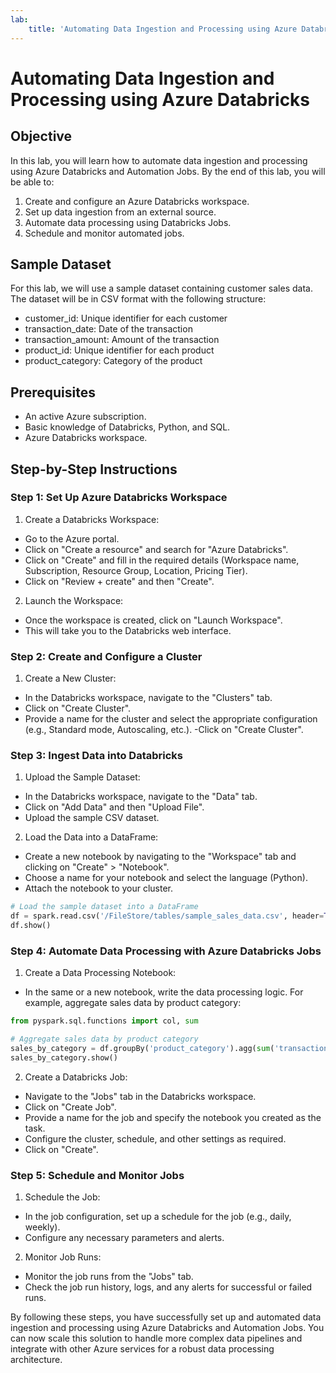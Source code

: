 ```yaml
---
lab:
    title: 'Automating Data Ingestion and Processing using Azure Databricks'
---
```


# Automating Data Ingestion and Processing using Azure Databricks

## Objective
In this lab, you will learn how to automate data ingestion and processing using Azure Databricks and Automation Jobs. By the end of this lab, you will be able to:

1. Create and configure an Azure Databricks workspace.
2. Set up data ingestion from an external source.
3. Automate data processing using Databricks Jobs.
4. Schedule and monitor automated jobs.

## Sample Dataset
For this lab, we will use a sample dataset containing customer sales data. The dataset will be in CSV format with the following structure:

- customer_id: Unique identifier for each customer
- transaction_date: Date of the transaction
- transaction_amount: Amount of the transaction
- product_id: Unique identifier for each product
- product_category: Category of the product

## Prerequisites
- An active Azure subscription.
- Basic knowledge of Databricks, Python, and SQL.
- Azure Databricks workspace.

## Step-by-Step Instructions
### Step 1: Set Up Azure Databricks Workspace
1. Create a Databricks Workspace:

- Go to the Azure portal.
- Click on "Create a resource" and search for "Azure Databricks".
- Click on "Create" and fill in the required details (Workspace name, Subscription, Resource Group, Location, Pricing Tier).
- Click on "Review + create" and then "Create".

2. Launch the Workspace:

- Once the workspace is created, click on "Launch Workspace".
- This will take you to the Databricks web interface.

### Step 2: Create and Configure a Cluster
1. Create a New Cluster:

- In the Databricks workspace, navigate to the "Clusters" tab.
- Click on "Create Cluster".
- Provide a name for the cluster and select the appropriate configuration (e.g., Standard mode, Autoscaling, etc.).
-Click on "Create Cluster".

### Step 3: Ingest Data into Databricks
1. Upload the Sample Dataset:

- In the Databricks workspace, navigate to the "Data" tab.
- Click on "Add Data" and then "Upload File".
- Upload the sample CSV dataset.

2. Load the Data into a DataFrame:

- Create a new notebook by navigating to the "Workspace" tab and clicking on "Create" > "Notebook".
- Choose a name for your notebook and select the language (Python).
- Attach the notebook to your cluster.

```python
# Load the sample dataset into a DataFrame
df = spark.read.csv('/FileStore/tables/sample_sales_data.csv', header=True, inferSchema=True)
df.show()
```

### Step 4: Automate Data Processing with Azure Databricks Jobs
1. Create a Data Processing Notebook:

- In the same or a new notebook, write the data processing logic. For example, aggregate sales data by product category:

```python
from pyspark.sql.functions import col, sum

# Aggregate sales data by product category
sales_by_category = df.groupBy('product_category').agg(sum('transaction_amount').alias('total_sales'))
sales_by_category.show()

```
2. Create a Databricks Job:

- Navigate to the "Jobs" tab in the Databricks workspace.
- Click on "Create Job".
- Provide a name for the job and specify the notebook you created as the task.
- Configure the cluster, schedule, and other settings as required.
- Click on "Create".

### Step 5: Schedule and Monitor Jobs
1. Schedule the Job:
- In the job configuration, set up a schedule for the job (e.g., daily, weekly).
- Configure any necessary parameters and alerts.

2. Monitor Job Runs:
- Monitor the job runs from the "Jobs" tab.
- Check the job run history, logs, and any alerts for successful or failed runs.

By following these steps, you have successfully set up and automated data ingestion and processing using Azure Databricks and Automation Jobs. You can now scale this solution to handle more complex data pipelines and integrate with other Azure services for a robust data processing architecture.